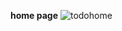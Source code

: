 **home page**
![todohome](https://github.com/user-attachments/assets/1cd93d80-0495-4f12-b4b6-015cb2fcefbc)
